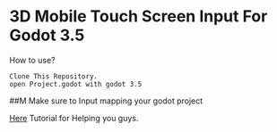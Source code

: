 # 3D Mobile Touch Screen Input For Godot 3.5



How to use?
```
Clone This Repository.
open Project.godot with godot 3.5
```
##M Make sure to Input mapping your godot project


[Here]() Tutorial for Helping you guys.



